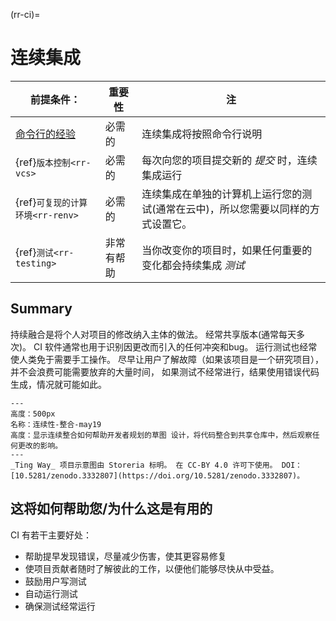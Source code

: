 (rr-ci)=
# 连续集成

| 前提条件：                                                               | 重要性   | 注                                         |
| ------------------------------------------------------------------- | ----- | ----------------------------------------- |
| [命令行的经验](https://programminghistorian.org/en/lessons/intro-to-bash) | 必需的   | 连续集成将按照命令行说明                              |
| {ref}`版本控制<rr-vcs>`                                           | 必需的   | 每次向您的项目提交新的 _提交_ 时，连续集成运行                 |
| {ref}`可复现的计算环境<rr-renv>`                                      | 必需的   | 连续集成在单独的计算机上运行您的测试(通常在云中)，所以您需要以同样的方式设置它。 |
| {ref}`测试<rr-testing>`                                         | 非常有帮助 | 当你改变你的项目时，如果任何重要的变化都会持续集成 _测试_            |
## Summary

持续融合是将个人对项目的修改纳入主体的做法。 经常共享版本(通常每天多次)。 CI 软件通常也用于识别因更改而引入的任何冲突和bug。 运行测试也经常使人类免于需要手工操作。 尽早让用户了解故障（如果该项目是一个研究项目），并不会浪费可能需要放弃的大量时间， 如果测试不经常进行，结果使用错误代码生成，情况就可能如此。

```{figure} ../figures/continuous-integration-may19.jpg
---
高度：500px
名称：连续性-整合-may19
高度：显示连续整合如何帮助开发者规划的草图 设计，将代码整合到共享仓库中，然后观察任何更改的影响。
---
_Ting Way_ 项目示意图由 Storeria 标明。 在 CC-BY 4.0 许可下使用。 DOI：[10.5281/zenodo.3332807](https://doi.org/10.5281/zenodo.3332807)。
```

## 这将如何帮助您/为什么这是有用的

CI 有若干主要好处：

- 帮助提早发现错误，尽量减少伤害，使其更容易修复
- 使项目贡献者随时了解彼此的工作，以便他们能够尽快从中受益。
- 鼓励用户写测试
- 自动运行测试
- 确保测试经常运行
